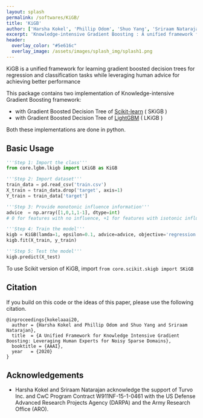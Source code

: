 ```yaml
---
layout: splash
permalink: /softwares/KiGB/
title: 'KiGB'
author: ['Harsha Kokel', 'Phillip Odom', 'Shuo Yang', 'Sriraam Natarajan']
excerpt: 'Knowledge-intensive Gradient Boosting : A unified framework for gradient boosted decision trees from knowledge and data. <br/><br />{::nomarkdown}  <a href="https://github.com/starling-lab/KiGB" class="btn btn--light-outline btn--large"><i class="fab fa-github"></i> View Source</a> <a href="/papers/KiGB/" class="btn btn--light-outline btn--large"><i class="fas fa-blog"></i> Blog</a> <a href="https://personal.utdallas.edu/~hkokel/pdf/Kokel_AAAI20.pdf" class="btn btn--light-outline btn--large"><i class="fas fa-file-pdf"></i> Paper</a> {:/nomarkdown}'
header:
  overlay_color: "#5e616c"
  overlay_image: /assets/images/splash_img/splash1.png  
---
```




KiGB is a unified framework for learning gradient boosted decision trees for regression and classification tasks while leveraging human advice for achieving better performance


This package contains two implementation of Knowledge-intensive Gradient Boosting framework:
- with Gradient Boosted Decision Tree of [Scikit-learn](https://scikit-learn.org) ( SKiGB )
- with Gradient Boosted Decision Tree of [LightGBM](https://github.com/microsoft/LightGBM) ( LKiGB )

Both these implementations are done in python.

## Basic Usage

```python
'''Step 1: Import the class'''
from core.lgbm.lkigb import LKiGB as KiGB

'''Step 2: Import dataset'''
train_data = pd.read_csv('train.csv')
X_train = train_data.drop('target', axis=1)
Y_train = train_data['target']

'''Step 3: Provide monotonic influence information'''
advice  = np.array([1,0,1,1-1], dtype=int)
# 0 for features with no influence, +1 for features with isotonic influence, -1 for antitonic influences

'''Step 4: Train the model'''
kigb = KiGB(lamda=1, epsilon=0.1, advice=advice, objective='regression', trees=30)
kigb.fit(X_train, y_train)

'''Step 5: Test the model'''
kigb.predict(X_test)
```

To use Scikit version of KiGB, import `from core.scikit.skigb import SKiGB`



## Citation

If you build on this code or the ideas of this paper, please use the following citation.

    @inproceedings{kokelaaai20,
      author = {Harsha Kokel and Phillip Odom and Shuo Yang and Sriraam Natarajan},
      title  = {A Unified Framework for Knowledge Intensive Gradient Boosting: Leveraging Human Experts for Noisy Sparse Domains},
      booktitle = {AAAI},
      year   = {2020}
    }


## Acknowledgements

* Harsha Kokel and Sriraam Natarajan acknowledge the support of Turvo Inc. and CwC Program Contract W911NF-15-1-0461 with the US Defense Advanced Research Projects Agency (DARPA)
and the Army Research Office (ARO).
